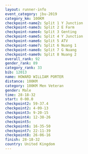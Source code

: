 ```yaml
---
layout: runner-info 
event_category: jbu-2019 
category_km: 100KM 
checkpoint-name2: Split 1 Y Junction  
checkpoint-name3: Split 2 E Farm  
checkpoint-name4: Split 3 Genting  
checkpoint-name5: Split 4 Y Junction 
checkpoint-name6: Split 5 ATV 
checkpoint-name7: Split 6 Nuang 1 
checkpoint-name8: Split 7 G Nuang 
checkpoint-name9: Split 8 Nuang 2 
overall_rank: 92
gender_rank: 89
category_rank: 33
bib: 12013
name: HOWARD WILLIAM PORTER
distance: 100KM
category: 100KM Men Veteran
gender: Male
time: 28-18-32
start: 0-00.0
checkpoint2: 59-37.4
checkpoint2: 4-09-13
checkpoint3: 9-20-15
checkpoint4: 12-38-26
checkpoint5: 
checkpoint6: 16-35-50
checkpoint7: 22-11-39
checkpoint8: 26-06-16
finish: 28-18-32
country: United Kingdom
---
```

